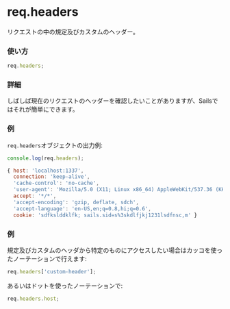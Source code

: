 # req.headers

リクエストの中の規定及びカスタムのヘッダー。

### 使い方

```javascript
req.headers;
```

### 詳細

しばしば現在のリクエストのヘッダーを確認したいことがありますが、Sailsではそれが簡単にできます。

### 例

`req.headers`オブジェクトの出力例:

```javascript
console.log(req.headers);

{ host: 'localhost:1337',
  connection: 'keep-alive',
  'cache-control': 'no-cache',
  'user-agent': 'Mozilla/5.0 (X11; Linux x86_64) AppleWebKit/537.36 (KHTML, like Gecko) Chrome/41.0.2272.89 Safari/537.36',
  accept: '*/*',
  'accept-encoding': 'gzip, deflate, sdch',
  'accept-language': 'en-US,en;q=0.8,hi;q=0.6',
  cookie: 'sdfkslddklfk; sails.sid=s%3skdlfjkj1231lsdfnsc,m' }
```
  
  
### 例 

規定及びカスタムのヘッダから特定のものにアクセスしたい場合はカッコを使ったノーテーションで行えます:

```javascript
req.headers['custom-header'];
```

あるいはドットを使ったノーテーションで:

```javascript
req.headers.host;
```
<docmeta name="displayName" value="req.headers">
